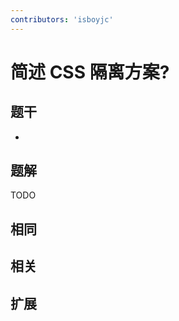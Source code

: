 ```yaml
---
contributors: 'isboyjc'
---
```


# 简述 CSS 隔离方案?


## 题干

- 



## 题解

<!-- ::: details 点我查看题解 -->

  TODO

<!-- ::: -->



## 相同


## 相关


## 扩展

